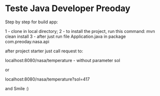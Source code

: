 # Teste Java Developer Preoday

Step by step for build app:

1 - clone in local directory;
2 - to install the project, run this command:
    mvn clean install
3 - after just run file Application.java in package com.preoday.nasa.api

after project starter just call request to:

localhost:8080/nasa/temperature - without parameter sol 

or

localhost:8080/nasa/temperature?sol=417

and Smile :)
